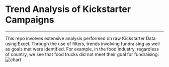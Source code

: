 # Trend Analysis of Kickstarter Campaigns
---
This repo involves extensive analysis performed on raw Kickstarter Data using Excel. Through the use of filters, trends involving fundraising as well as goals met were identified. For example, in the food industry, regardless of country, we see that food trucks did not meet their goal for fundraising: ![chart](kickstarter-anaylsis/chart.png) 
